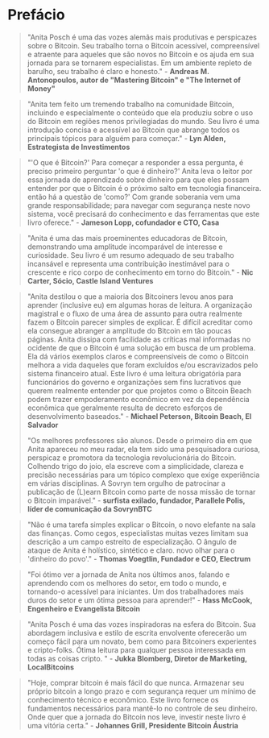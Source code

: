 # Prefácio

> "Anita Posch é uma das vozes alemãs mais produtivas e perspicazes sobre o Bitcoin. Seu trabalho torna o Bitcoin acessível, compreensível e atraente para aqueles que são novos no Bitcoin e os ajuda em sua jornada para se tornarem especialistas. Em um ambiente repleto de barulho, seu trabalho é claro e honesto." - **Andreas M. Antonopoulos, autor de "Mastering Bitcoin" e "The Internet of Money"**

> "Anita tem feito um tremendo trabalho na comunidade Bitcoin, incluindo e especialmente o conteúdo que ela produziu sobre o uso do Bitcoin em regiões menos privilegiadas do mundo. Seu livro é uma introdução concisa e acessível ao Bitcoin que abrange todos os principais tópicos para alguém para começar." - **Lyn Alden, Estrategista de Investimentos**

> "'O que é Bitcoin?' Para começar a responder a essa pergunta, é preciso primeiro perguntar 'o que é dinheiro?' Anita leva o leitor por essa jornada de aprendizado sobre dinheiro para que eles possam entender por que o Bitcoin é o próximo salto em tecnologia financeira. então há a questão de 'como?' Com grande soberania vem uma grande responsabilidade; para navegar com segurança neste novo sistema, você precisará do conhecimento e das ferramentas que este livro oferece." - **Jameson Lopp, cofundador e CTO, Casa**

> "Anita é uma das mais proeminentes educadoras de Bitcoin, demonstrando uma amplitude incomparável de interesse e curiosidade. Seu livro é um resumo adequado de seu trabalho incansável e representa uma contribuição inestimável para o crescente e rico corpo de conhecimento em torno do Bitcoin." - **Nic Carter, Sócio, Castle Island Ventures**

> "Anita destilou o que a maioria dos Bitcoiners levou anos para aprender (inclusive eu) em algumas horas de leitura. A organização magistral e o fluxo de uma área de assunto para outra realmente fazem o Bitcoin parecer simples de explicar. É difícil acreditar como ela consegue abranger a amplitude do Bitcoin em tão poucas páginas. Anita dissipa com facilidade as críticas mal informadas no ocidente de que o Bitcoin é uma solução em busca de um problema. Ela dá vários exemplos claros e compreensíveis de como o Bitcoin melhora a vida daqueles que foram excluídos e/ou escravizados pelo sistema financeiro atual. Este livro é uma leitura obrigatória para funcionários do governo e organizações sem fins lucrativos que querem realmente entender por que projetos como o Bitcoin Beach podem trazer empoderamento econômico em vez da dependência econômica que geralmente resulta de decreto esforços de desenvolvimento baseados." - **Michael Peterson, Bitcoin Beach, El Salvador**
> 
> "Os melhores professores são alunos. Desde o primeiro dia em que Anita apareceu no meu radar, ela tem sido uma pesquisadora curiosa, perspicaz e promotora da tecnologia revolucionária do Bitcoin. Colhendo trigo do joio, ela escreve com a simplicidade, clareza e precisão necessárias para um tópico complexo que exige experiência em várias disciplinas. A Sovryn tem orgulho de patrocinar a publicação de (L)earn Bitcoin como parte de nossa missão de tornar o Bitcoin imparável." - **surfista exilado, fundador, Parallele Polis, líder de comunicação da SovrynBTC**

> "Não é uma tarefa simples explicar o Bitcoin, o novo elefante na sala das finanças. Como cegos, especialistas muitas vezes limitam sua descrição a um campo estreito de especialização. O ângulo de ataque de Anita é holístico, sintético e claro. novo olhar para o 'dinheiro do povo'." - **Thomas Voegtlin, Fundador e CEO, Electrum**

> "Foi ótimo ver a jornada de Anita nos últimos anos, falando e aprendendo com os melhores do setor, em todo o mundo, e tornando-o acessível para iniciantes. Um dos trabalhadores mais duros do setor e um ótima pessoa para aprender!" - **Hass McCook, Engenheiro e Evangelista Bitcoin**

> "Anita Posch é uma das vozes inspiradoras na esfera do Bitcoin. Sua abordagem inclusiva e estilo de escrita envolvente oferecerão um começo fácil para um novato, bem como para Bitcoiners experientes e cripto-folks. Ótima leitura para qualquer pessoa interessada em todas as coisas cripto. " - **Jukka Blomberg, Diretor de Marketing, LocalBitcoins**

> "Hoje, comprar bitcoin é mais fácil do que nunca. Armazenar seu próprio bitcoin a longo prazo e com segurança requer um mínimo de conhecimento técnico e econômico. Este livro fornece os fundamentos necessários para mantê-lo no controle de seu dinheiro. Onde quer que a jornada do Bitcoin nos leve, investir neste livro é uma vitória certa." - **Johannes Grill, Presidente Bitcoin Áustria**


